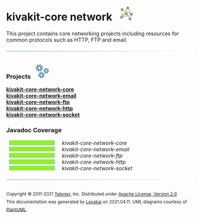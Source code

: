 # kivakit-core network &nbsp;&nbsp;![](../../documentation/images/graph-40.png)

This project contains core networking projects including resources for common protocols such as HTTP, FTP and email.

![](documentation/images/horizontal-line.png)

[//]: # (start-user-text)



[//]: # (end-user-text)

### Projects &nbsp; ![](documentation/images/gears-40.png)

[**kivakit-core-network-core**](core/README.md)  
[**kivakit-core-network-email**](email/README.md)  
[**kivakit-core-network-ftp**](ftp/README.md)  
[**kivakit-core-network-http**](http/README.md)  
[**kivakit-core-network-socket**](socket/README.md)  

### Javadoc Coverage

&nbsp;  ![](documentation/images/meter-100-12.png) &nbsp; &nbsp; *kivakit-core-network-core*  
&nbsp;  ![](documentation/images/meter-100-12.png) &nbsp; &nbsp; *kivakit-core-network-email*  
&nbsp;  ![](documentation/images/meter-100-12.png) &nbsp; &nbsp; *kivakit-core-network-ftp*  
&nbsp;  ![](documentation/images/meter-100-12.png) &nbsp; &nbsp; *kivakit-core-network-http*  
&nbsp;  ![](documentation/images/meter-100-12.png) &nbsp; &nbsp; *kivakit-core-network-socket*

[//]: # (start-user-text)



[//]: # (end-user-text)

![](documentation/images/horizontal-line.png)

<sub>Copyright &#169; 2011-2021 [Telenav](http://telenav.com), Inc. Distributed under [Apache License, Version 2.0](LICENSE)</sub>  
<sub>This documentation was generated by [Lexakai](https://github.com/Telenav/lexakai) on 2021.04.11. UML diagrams courtesy
of [PlantUML](http://plantuml.com).</sub>
